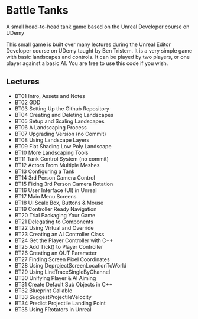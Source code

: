 # Battle Tanks
A small head-to-head tank game based on the Unreal Developer course on UDemy

This small game is built over many lectures during the Unreal Editor Developer course on UDemy taught by Ben Tristem.  It is a very simple game with basic landscapes and controls.  It can be played by two players, or one player against a basic AI.  You are free to use this code if you wish.

## Lectures
* BT01 Intro, Assets and Notes
* BT02 GDD
* BT03 Setting Up the Github Repository
* BT04 Creating and Deleting Landscapes
* BT05 Setup and Scaling Landscapes
* BT06 A Landscaping Process
* BT07 Upgrading Version (no Commit)
* BT08 Using Landscape Layers
* BT09 Flat Shading Low Poly Landscape
* BT10 More Landscaping Tools
* BT11 Tank Control System (no commit)
* BT12 Actors From Multiple Meshes
* BT13 Configuring a Tank
* BT14 3rd Person Camera Control
* BT15 Fixing 3rd Person Camera Rotation
* BT16 User Interface (UI) in Unreal
* BT17 Main Menu Screens
* BT18 UI Scale Box, Buttons & Mouse
* BT19 Controller Ready Navigation
* BT20 Trial Packaging Your Game
* BT21 Delegating to Components
* BT22 Using Virtual and Override
* BT23 Creating an AI Controller Class
* BT24 Get the Player Controller with C++
* BT25 Add Tick() to Player Controller
* BT26 Creating an OUT Parameter
* BT27 Finding Screen Pixel Coordinates
* BT28 Using DeprojectScreenLocationToWorld
* BT29 Using LineTraceSingleByChannel
* BT30 Unifying Player & AI Aiming
* BT31 Create Default Sub Objects in C++
* BT32 Blueprint Callable
* BT33 SuggestProjectileVelocity
* BT34 Predict Projectile Landing Point
* BT35 Using FRotators in Unreal

